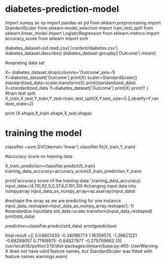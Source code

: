 # diabetes-prediction-model


import numpy as np
import pandas as pd
from sklearn.preprocessing import StandardScaler
from sklearn.model_selection import train_test_split
from sklearn.linear_model import LogisticRegression
from sklearn.metrics import accuracy_score
from sklearn import svm


diabetes_dataset=pd.read_csv('/content/diabetes.csv')
diabetes_dataset.describe()
diabetes_dataset.groupby('Outcome').mean()

#seprating data set

X= diabetes_dataset.drop(columns='Outcome',axis=1)
Y=diabetes_dataset['Outcome']
print(X)
scaler=StandardScaler()
standardized_data=scaler.transform(X)
print(standardized_data)
X=standardized_data
Y=diabetes_dataset['Outcome']
print(X)
print(Y )
#train test split
X_train,X_test,Y_train,Y_test=train_test_split(X,Y,test_size=0.2,stratify=Y,random_state=2)

print (X.shape,X_train.shape,X_test.shape)

# training the model

classifier =svm.SVC(kernel='linear')
classifier.fit(X_train,Y_train)

#accuracy score on training  data 

X_train_prediction=classifier.predict(X_train)
training_data_accuracy=accuracy_score(X_train_prediction,Y_train)

print('accuracy score of the training data:',training_data_accuracy)
input_data=(4,110,92,0,0,37.6,0.191,30)
#changing input data intu numpyarray
input_data_as_numpy_array=np.asarray(input_data)

#reshape the array as we are predicting for one instance
input_data_reshaped=input_data_as_numpy_array.reshape(1,-1)
#standardize inputdata
std_data=scaler.transform(input_data_reshaped)
print(std_data)

prediction=classifier.predict(std_data)
print(prediction)




final result =[[ 0.04601433 -0.34096773  1.18359575 -1.28821221 -0.69289057  0.71168975
  -0.84827977 -0.27575966]]
[0]
/usr/local/lib/python3.10/dist-packages/sklearn/base.py:465: UserWarning: X does not have valid feature names, but StandardScaler was fitted with feature names
  warnings.warn(
